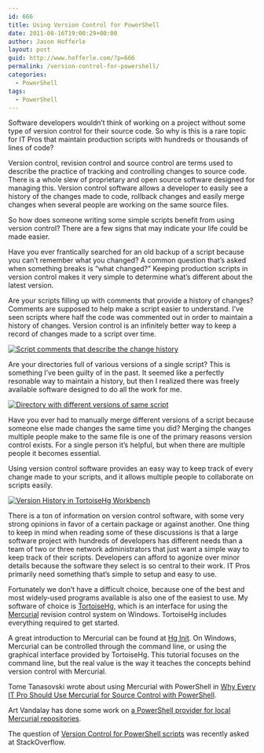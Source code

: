 ```yaml
---
id: 666
title: Using Version Control for PowerShell
date: 2011-08-16T19:00:29+00:00
author: Jason Hofferle
layout: post
guid: http://www.hofferle.com/?p=666
permalink: /version-control-for-powershell/
categories:
  - PowerShell
tags:
  - PowerShell
---
```

Software developers wouldn&#8217;t think of working on a project without some type of version control for their source code. So why is this is a rare topic for IT Pros that maintain production scripts with hundreds or thousands of lines of code?

Version control, revision control and source control are terms used to describe the practice of tracking and controlling changes to source code. There is a whole slew of proprietary and open source software designed for managing this. Version control software allows a developer to easily see a history of the changes made to code, rollback changes and easily merge changes when several people are working on the same source files.

So how does someone writing some simple scripts benefit from using version control? There are a few signs that may indicate your life could be made easier.

Have you ever frantically searched for an old backup of a script because you can&#8217;t remember what you changed? A common question that&#8217;s asked when something breaks is &#8220;what changed?&#8221; Keeping production scripts in version control makes it very simple to determine what&#8217;s different about the latest version.

Are your scripts filling up with comments that provide a history of changes? Comments are supposed to help make a script easier to understand. I&#8217;ve seen scripts where half the code was commented out in order to maintain a history of changes. Version control is an infinitely better way to keep a record of changes made to a script over time.

[<img src="/assets/img/VersionHistoryInScript.png" alt="Script comments that describe the change history" title="VersionHistoryInScript" width="600" height="124" class="alignnone size-full wp-image-675" srcset="https://www.hofferle.com/wp-content/uploads/2011/08/VersionHistoryInScript.png 600w, https://www.hofferle.com/wp-content/uploads/2011/08/VersionHistoryInScript-300x62.png 300w" sizes="(max-width: 600px) 100vw, 600px" />](/assets/img/VersionHistoryInScript.png)

Are your directories full of various versions of a single script? This is something I&#8217;ve been guilty of in the past. It seemed like a perfectly resonable way to maintain a history, but then I realized there was freely available software designed to do all the work for me.

[<img src="/assets/img/ScriptVersions.png" alt="Directory with different versions of same script" title="ScriptVersions" width="400" height="315" class="alignnone size-full wp-image-678" srcset="https://www.hofferle.com/wp-content/uploads/2011/08/ScriptVersions.png 400w, https://www.hofferle.com/wp-content/uploads/2011/08/ScriptVersions-300x236.png 300w" sizes="(max-width: 400px) 100vw, 400px" />](/assets/img/ScriptVersions.png)

Have you ever had to manually merge different versions of a script because someone else made changes the same time you did? Merging the changes multiple people make to the same file is one of the primary reasons version control exists. For a single person it&#8217;s helpful, but when there are multiple people it becomes essential.

Using version control software provides an easy way to keep track of every change made to your scripts, and it allows multiple people to collaborate on scripts easily. 

[<img src="/assets/img/VersionControlHistory.png" alt="Version History in TortoiseHg Workbench" title="VersionControlHistory" width="600" height="467" class="alignnone size-full wp-image-706" srcset="https://www.hofferle.com/wp-content/uploads/2011/08/VersionControlHistory.png 600w, https://www.hofferle.com/wp-content/uploads/2011/08/VersionControlHistory-300x233.png 300w" sizes="(max-width: 600px) 100vw, 600px" />](/assets/img/VersionControlHistory.png)

There is a ton of information on version control software, with some very strong opinions in favor of a certain package or against another. One thing to keep in mind when reading some of these discussions is that a large software project with hundreds of developers has different needs than a team of two or three network administrators that just want a simple way to keep track of their scripts. Developers can afford to agonize over minor details because the software they select is so central to their work. IT Pros primarily need something that&#8217;s simple to setup and easy to use.

Fortunately we don&#8217;t have a difficult choice, because one of the best and most widely-used programs available is also one of the easiest to use. My software of choice is [TortoiseHg](http://tortoisehg.bitbucket.org/), which is an interface for using the [Mercurial](http://mercurial.selenic.com/) revision control system on Windows. TortoiseHg includes everything required to get started.

A great introduction to Mercurial can be found at [Hg Init](http://hginit.com/). On Windows, Mercurial can be controlled through the command line, or using the graphical interface provided by TortoiseHg. This tutorial focuses on the command line, but the real value is the way it teaches the concepts behind version control with Mercurial.

Tome Tanasovski wrote about using Mercurial with PowerShell in [Why Every IT Pro Should Use Mercurial for Source Control with PowerShell](http://powertoe.wordpress.com/2010/12/12/why-every-it-pro-should-use-mercurial-for-source-control-with-their-powershell-scripts/).

Art Vandalay has done some work on [a PowerShell provider for local Mercurial repositories](http://ripplingbrainwaves.blogspot.com/2010/03/powershell-provider-for-local-mercurial.html).

The question of [Version Control for PowerShell scripts](http://stackoverflow.com/questions/7070506/version-control-for-powershell-scripts) was recently asked at StackOverflow.